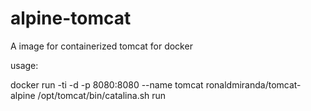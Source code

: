 # alpine-tomcat

A image for containerized tomcat for docker

usage:

docker run -ti -d -p 8080:8080 --name tomcat ronaldmiranda/tomcat-alpine /opt/tomcat/bin/catalina.sh run
